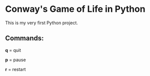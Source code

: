Conway's Game of Life in Python
===============

This is my very first Python project.

Commands:
--------------

**q** = quit

**p** = pause

**r** = restart
